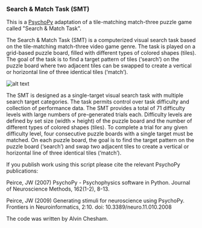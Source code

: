 ### Search & Match Task (SMT)

This is a [PsychoPy](https://www.psychopy.org) adaptation of a tile-matching match-three puzzle game called "Search & Match Task".

The Search & Match Task (SMT) is a computerized visual search task based on the tile-matching match-three video game genre. The task is played on a grid-based puzzle board, filled with different types of colored shapes (tiles). The goal of the task is to find a target pattern of tiles (‘search’) on the puzzle board where two adjacent tiles can be swapped to create a vertical or horizontal line of three identical tiles (‘match’).

![alt text](http://SearchAndMatchTask_Mac/Picture1.png)

The SMT is designed as a single-target visual search task with multiple search target categories. The task permits control over task difficulty and collection of performance data. The SMT provides a total of 71 difficulty levels with large numbers of pre-generated trials each. Difficulty levels are defined by set size (width × height) of the puzzle board and the number of different types of colored shapes (tiles). To complete a trial for any given difficulty level, four consecutive puzzle boards with a single target must be matched. On each puzzle board, the goal is to find the target pattern on the puzzle board (‘search’) and swap two adjacent tiles to create a vertical or horizontal line of three identical tiles (‘match’). 

If you publish work using this script please cite the relevant PsychoPy publications:

Peirce, JW (2007) PsychoPy - Psychophysics software in Python. Journal of Neuroscience Methods, 162(1-2), 8-13.

Peirce, JW (2009) Generating stimuli for neuroscience using PsychoPy. Frontiers in Neuroinformatics, 2:10. doi:         10.3389/neuro.11.010.2008

The code was written by Alvin Chesham.
